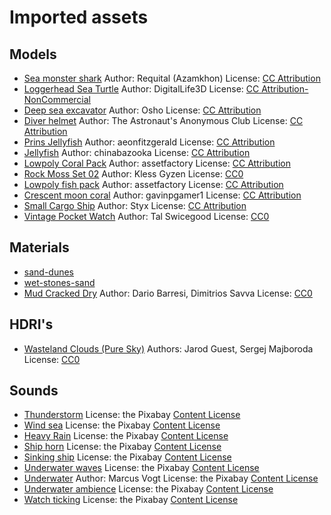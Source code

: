 # Imported assets

## Models
- [Sea monster shark](https://sketchfab.com/3d-models/sea-monster-shark-concept-1bac24918bc5411286a29d2560d4f073)
  Author: Requital (Azamkhon)
  License: [CC Attribution](http://creativecommons.org/licenses/by/4.0/)
- [Loggerhead Sea Turtle](https://sketchfab.com/3d-models/model-47a-loggerhead-sea-turtle-c438e81e796d41d9a6ae4cc147ef8d4f)
  Author: DigitalLife3D
  License: [CC Attribution-NonCommercial](http://creativecommons.org/licenses/by-nc/4.0/)
- [Deep sea excavator](https://sketchfab.com/3d-models/deep-sea-excavator-20f2991d6a9c4ae4a18c6a9d920a89c0)
  Author: Osho
  License: [CC Attribution](http://creativecommons.org/licenses/by/4.0/)
- [Diver helmet](https://sketchfab.com/3d-models/diver-helmet-54396e292300481facd9be72d401de5d)
  Author: The Astronaut's Anonymous Club
  License: [CC Attribution](http://creativecommons.org/licenses/by/4.0/)
- [Prins Jellyfish](https://sketchfab.com/3d-models/prins-jellyfish-3cfe9d4021b14a5fad8372bcb490956b)
  Author: aeonfitzgerald
  License: [CC Attribution](http://creativecommons.org/licenses/by/4.0/)
- [Jellyfish](https://sketchfab.com/3d-models/jellyfish-d93ac9460e8946ce9b33048e4954b0dd)
  Author: chinabazooka
  License: [CC Attribution](http://creativecommons.org/licenses/by/4.0/)
- [Lowpoly Coral Pack](https://sketchfab.com/3d-models/lowpoly-coral-pack-29d5be0e220f48818346cabfa065e887)
  Author: assetfactory
  License: [CC Attribution](http://creativecommons.org/licenses/by/4.0/)
- [Rock Moss Set 02](https://polyhaven.com/a/rock_moss_set_02)
  Author: Kless Gyzen
  License: [CC0](https://creativecommons.org/publicdomain/zero/1.0/)
- [Lowpoly fish pack](https://sketchfab.com/3d-models/lowpoly-fish-pack-812a52c7f7cc4e10b69c5c5f9e4269f2)
  Author: assetfactory
  License: [CC Attribution](http://creativecommons.org/licenses/by/4.0/)
- [Crescent moon coral](https://sketchfab.com/3d-models/crescent-moon-coral-28552e20d360473db6e9bdcc88dad20d)
  Author: gavinpgamer1
  License: [CC Attribution](http://creativecommons.org/licenses/by/4.0/)
- [Small Cargo Ship](https://sketchfab.com/3d-models/small-cargo-ship-6362d3e9b11e4396aaafa854c3aa6f06)
  Author: Styx
  License: [CC Attribution](http://creativecommons.org/licenses/by/4.0/)
- [Vintage Pocket Watch](https://polyhaven.com/a/vintage_pocket_watch)
  Author: Tal Swicegood
  License: [CC0](http://creativecommons.org/publicdomain/zero/1.0/)

## Materials
- [sand-dunes](https://freepbr.com/materials/sand-dunes/)
- [wet-stones-sand](https://freepbr.com/materials/wet-stones-sand/)
- [Mud Cracked Dry](https://polyhaven.com/a/mud_cracked_dry_03)
  Author: Dario Barresi, Dimitrios Savva
  License: [CC0](http://creativecommons.org/publicdomain/zero/1.0/)


## HDRI's
- [Wasteland Clouds (Pure Sky)](https://polyhaven.com/a/wasteland_clouds_puresky)
  Authors: Jarod Guest, Sergej Majboroda
  License: [CC0](https://creativecommons.org/publicdomain/zero/1.0/)

## Sounds
- [Thunderstorm](https://pixabay.com/sound-effects/thunderstorm-14708/)
  License: the Pixabay [Content License](https://pixabay.com/service/license-summary/)
- [Wind sea](https://pixabay.com/sound-effects/wind-sea-03-091007-35561/)
  License: the Pixabay [Content License](https://pixabay.com/service/license-summary/)
- [Heavy Rain](https://pixabay.com/sound-effects/heavy-rain-23982/)
  License: the Pixabay [Content License](https://pixabay.com/service/license-summary/)
- [Ship horn](https://pixabay.com/sound-effects/cruise-ship-horn-harbour-saint-john-191003-62253/)
  License: the Pixabay [Content License](https://pixabay.com/service/license-summary/)
- [Sinking ship](https://pixabay.com/sound-effects/ship-sinking-down-a-plughole-72899/)
  License: the Pixabay [Content License](https://pixabay.com/service/license-summary/)
- [Underwater waves](https://pixabay.com/sound-effects/underwater-waves-5983/)
  License: the Pixabay [Content License](https://pixabay.com/service/license-summary/)
- [Underwater](https://pixabay.com/sound-effects/underwater-159894/)
  Author: Marcus Vogt
  License: the Pixabay [Content License](https://pixabay.com/service/license-summary/)
- [Underwater ambience](https://pixabay.com/sound-effects/underwater-ambience-6201/)
  License: the Pixabay [Content License](https://pixabay.com/service/license-summary/)
- [Watch ticking](https://pixabay.com/sound-effects/watch-ticking-69213/)
  License: the Pixabay [Content License](https://pixabay.com/service/license-summary/)
